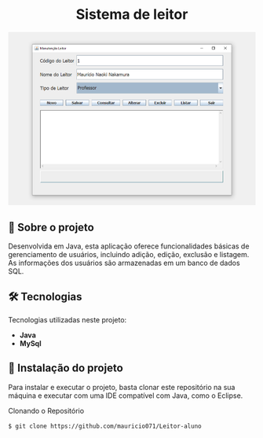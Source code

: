 <div align="center">
  <h1>Sistema de leitor</h1>
</div>

![Preview-Screens](https://github.com/mauricio071/Leitor-aluno/blob/master/cadastro-leitor.png)

## 📝 Sobre o projeto

Desenvolvida em Java, esta aplicação oferece funcionalidades básicas de gerenciamento de usuários, incluindo adição, edição, exclusão e listagem. As informações dos usuários são armazenadas em um banco de dados SQL.

## 🛠 Tecnologias
Tecnologias utilizadas neste projeto:

-   **Java**
-   **MySql**

## 📁 Instalação do projeto

Para instalar e executar o projeto, basta clonar este repositório na sua máquina e executar com uma IDE compatível com Java, como o Eclipse.

Clonando o Repositório

```bash
$ git clone https://github.com/mauricio071/Leitor-aluno
```
